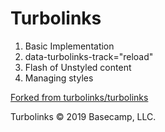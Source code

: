 # Turbolinks

1. Basic Implementation
2. data-turbolinks-track="reload"
3. Flash of Unstyled content
4. Managing styles

[Forked from turbolinks/turbolinks](https://github.com/turbolinks/turbolinks)

Turbolinks © 2019 Basecamp, LLC.
